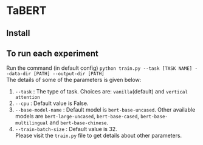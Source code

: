 # TaBERT

## Install


## To run each experiment

  Run the command (in default config) `python train.py --task [TASK NAME] --data-dir [PATH] --output-dir [PATH]`</br >
  The details of some of the parameters is given below:</br >
  1. `--task` : The type of task. Choices are: `vanilla`(default) and `vertical attention`
  2. `--cpu` : Default value is False. 
  3. `--base-model-name` : Default model is `bert-base-uncased`. Other available models are `bert-large-uncased`, `bert-base-cased`, `bert-base-multilingual` and `bert-base-chinese`.
  4. `--train-batch-size` : Default value is 32. </br >
Please visit the `train.py` file to get details about other parameters.
